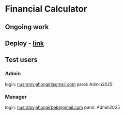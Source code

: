# Financial Calculator

## Ongoing work
## Deploy - [link](https://teal-salamander-59d058.netlify.app/)

## Test users

### Admin

login: nusratovjahongir@gmail.com
parol: Admin2025

### Manager

login: nusratovjahongirbek@gmail.com
parol: Admin2025